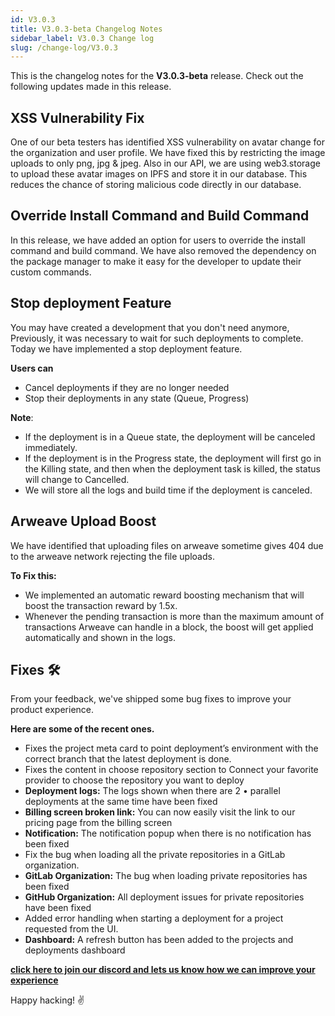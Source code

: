 ```yaml
---
id: V3.0.3
title: V3.0.3-beta Changelog Notes
sidebar_label: V3.0.3 Change log
slug: /change-log/V3.0.3
---
```


This is the changelog notes for the **V3.0.3-beta** release. Check out the following updates made in this release.

## XSS Vulnerability Fix

One of our beta testers has identified XSS vulnerability on avatar change for the organization and user profile. We have fixed this by restricting the image uploads to only png, jpg & jpeg. Also in our API, we are using web3.storage to upload these avatar images on IPFS and store it in our database. This reduces the chance of storing malicious code directly in our database.

## Override Install Command and Build Command

In this release, we have added an option for users to override the install command and build command. We have also removed the dependency on the package manager to make it easy for the developer to update their custom commands.

## Stop deployment Feature

You may have created a development that you don't need anymore, Previously, it was necessary to wait for such deployments to complete. Today we have implemented a stop deployment feature.

**Users can**

- Cancel deployments if they are no longer needed
- Stop their deployments in any state (Queue, Progress)

**Note**:

- If the deployment is in a Queue state, the deployment will be canceled immediately.
- If the deployment is in the Progress state, the deployment will first go in the Killing state, and then when the deployment task is killed, the status will change to Cancelled.
- We will store all the logs and build time if the deployment is canceled.

## Arweave Upload Boost

We have identified that uploading files on arweave sometime gives 404 due to the arweave network rejecting the file uploads.

**To Fix this:**

- We implemented an automatic reward boosting mechanism that will boost the transaction reward by 1.5x.
- Whenever the pending transaction is more than the maximum amount of transactions Arweave can handle in a block, the boost will get applied automatically and shown in the logs.

## Fixes 🛠

From your feedback, we've shipped some bug fixes to improve your product experience.

**Here are some of the recent ones.**

- Fixes the project meta card to point deployment’s environment with the correct branch that the latest deployment is done.
- Fixes the content in choose repository section to Connect your favorite provider to choose the repository you want to deploy
- **Deployment logs:** The logs shown when there are 2 • parallel deployments at the same time have been fixed
- **Billing screen broken link:** You can now easily visit the link to our pricing page from the billing screen
- **Notification:** The notification popup when there is no notification has been fixed
- Fix the bug when loading all the private repositories in a GitLab organization.
- **GitLab Organization:** The bug when loading private repositories has been fixed
- **GitHub Organization:** All deployment issues for private repositories have been fixed
- Added error handling when starting a deployment for a project requested from the UI.
- **Dashboard:** A refresh button has been added to the projects and deployments dashboard

[**click here to join our discord and lets us know how we can improve your experience**](https://discord.gg/Rr6sN3qhwN)

Happy hacking! :v:
